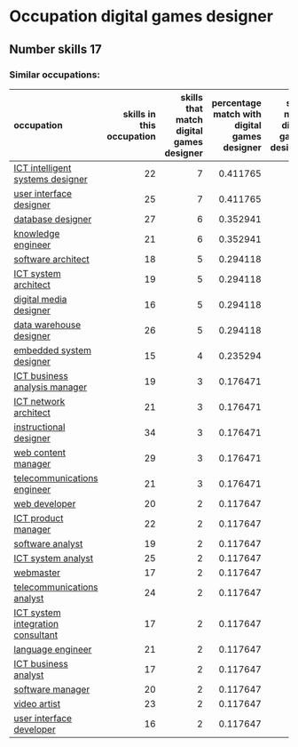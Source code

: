 # Occupation digital games designer
## Number skills 17
### Similar occupations:
| occupation                                                                |   skills in this occupation |   skills that match digital games designer |   percentage match with digital games designer |   skills not in digital games designer |
|:--------------------------------------------------------------------------|----------------------------:|-------------------------------------------:|-----------------------------------------------:|---------------------------------------:|
| [ICT intelligent systems designer](ICT_intelligent_systems_designer.md)   |                          22 |                                          7 |                                       0.411765 |                                     15 |
| [user interface designer](user_interface_designer.md)                     |                          25 |                                          7 |                                       0.411765 |                                     18 |
| [database designer](database_designer.md)                                 |                          27 |                                          6 |                                       0.352941 |                                     21 |
| [knowledge engineer](knowledge_engineer.md)                               |                          21 |                                          6 |                                       0.352941 |                                     15 |
| [software architect](software_architect.md)                               |                          18 |                                          5 |                                       0.294118 |                                     13 |
| [ICT system architect](ICT_system_architect.md)                           |                          19 |                                          5 |                                       0.294118 |                                     14 |
| [digital media designer](digital_media_designer.md)                       |                          16 |                                          5 |                                       0.294118 |                                     11 |
| [data warehouse designer](data_warehouse_designer.md)                     |                          26 |                                          5 |                                       0.294118 |                                     21 |
| [embedded system designer](embedded_system_designer.md)                   |                          15 |                                          4 |                                       0.235294 |                                     11 |
| [ICT business analysis manager](ICT_business_analysis_manager.md)         |                          19 |                                          3 |                                       0.176471 |                                     16 |
| [ICT network architect](ICT_network_architect.md)                         |                          21 |                                          3 |                                       0.176471 |                                     18 |
| [instructional designer](instructional_designer.md)                       |                          34 |                                          3 |                                       0.176471 |                                     31 |
| [web content manager](web_content_manager.md)                             |                          29 |                                          3 |                                       0.176471 |                                     26 |
| [telecommunications engineer](telecommunications_engineer.md)             |                          21 |                                          3 |                                       0.176471 |                                     18 |
| [web developer](web_developer.md)                                         |                          20 |                                          2 |                                       0.117647 |                                     18 |
| [ICT product manager](ICT_product_manager.md)                             |                          22 |                                          2 |                                       0.117647 |                                     20 |
| [software analyst](software_analyst.md)                                   |                          19 |                                          2 |                                       0.117647 |                                     17 |
| [ICT system analyst](ICT_system_analyst.md)                               |                          25 |                                          2 |                                       0.117647 |                                     23 |
| [webmaster](webmaster.md)                                                 |                          17 |                                          2 |                                       0.117647 |                                     15 |
| [telecommunications analyst](telecommunications_analyst.md)               |                          24 |                                          2 |                                       0.117647 |                                     22 |
| [ICT system integration consultant](ICT_system_integration_consultant.md) |                          17 |                                          2 |                                       0.117647 |                                     15 |
| [language engineer](language_engineer.md)                                 |                          21 |                                          2 |                                       0.117647 |                                     19 |
| [ICT business analyst](ICT_business_analyst.md)                           |                          17 |                                          2 |                                       0.117647 |                                     15 |
| [software manager](software_manager.md)                                   |                          20 |                                          2 |                                       0.117647 |                                     18 |
| [video artist](video_artist.md)                                           |                          23 |                                          2 |                                       0.117647 |                                     21 |
| [user interface developer](user_interface_developer.md)                   |                          16 |                                          2 |                                       0.117647 |                                     14 |

